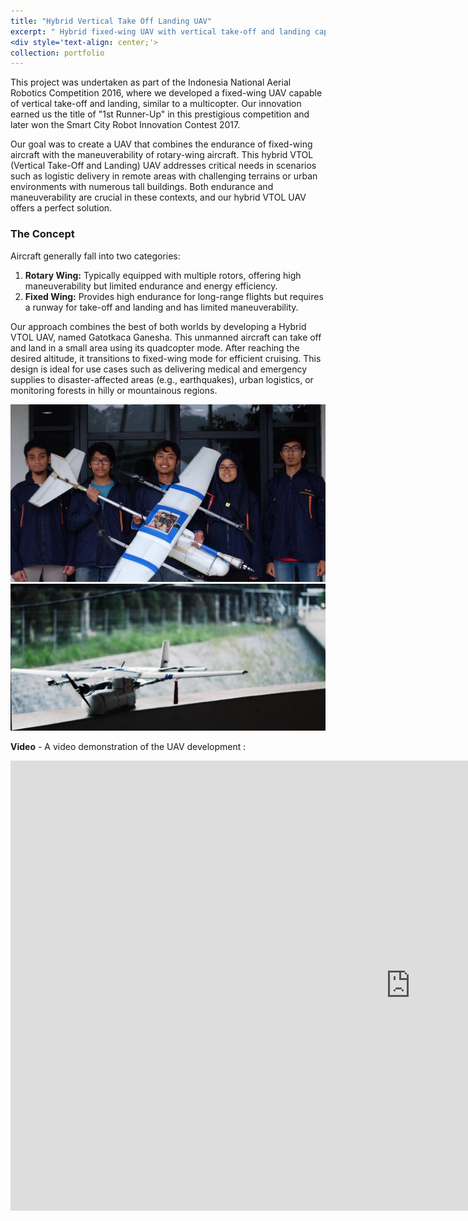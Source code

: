 ```yaml
---
title: "Hybrid Vertical Take Off Landing UAV"
excerpt: " Hybrid fixed-wing UAV with vertical take-off and landing capability. <br/><img src='/images/portf_hvtol_3.gif' style='width:500px;height:auto;border: 2px solid black;'>"
<div style='text-align: center;'>
collection: portfolio
---
```


This project was undertaken as part of the Indonesia National Aerial Robotics Competition 2016, where we developed a fixed-wing UAV capable of vertical take-off and landing, similar to a multicopter. Our innovation earned us the title of "1st Runner-Up" in this prestigious competition and later won the Smart City Robot Innovation Contest 2017.

Our goal was to create a UAV that combines the endurance of fixed-wing aircraft with the maneuverability of rotary-wing aircraft. This hybrid VTOL (Vertical Take-Off and Landing) UAV addresses critical needs in scenarios such as logistic delivery in remote areas with challenging terrains or urban environments with numerous tall buildings. Both endurance and maneuverability are crucial in these contexts, and our hybrid VTOL UAV offers a perfect solution.

### The Concept

Aircraft generally fall into two categories:
1. **Rotary Wing:** Typically equipped with multiple rotors, offering high maneuverability but limited endurance and energy efficiency.
2. **Fixed Wing:** Provides high endurance for long-range flights but requires a runway for take-off and landing and has limited maneuverability.

Our approach combines the best of both worlds by developing a Hybrid VTOL UAV, named Gatotkaca Ganesha. This unmanned aircraft can take off and land in a small area using its quadcopter mode. After reaching the desired altitude, it transitions to fixed-wing mode for efficient cruising. This design is ideal for use cases such as delivering medical and emergency supplies to disaster-affected areas (e.g., earthquakes), urban logistics, or monitoring forests in hilly or mountainous regions.

<p align="center">
  <img src='/images/portf_hvtol_1.png' alt="Hybrid VTOL UAV"/>
  <img src='/images/portf_hvtol_2.png' alt="Hybrid VTOL UAV"/>
</p>

**Video** - A video demonstration of the UAV development : 

<iframe width="1280" height="720" src="https://www.youtube.com/embed/r8ZrAt5JXMc" title="KRTI 2016 Laporan Video Evaluasi Tahap 2   TD Gatotkaca Ganesha Institut Teknologi Bandung" frameborder="0" allow="accelerometer; autoplay; clipboard-write; encrypted-media; gyroscope; picture-in-picture; web-share" referrerpolicy="strict-origin-when-cross-origin" allowfullscreen></iframe>